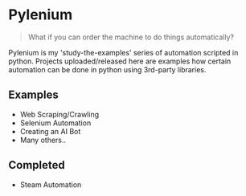 # Pylenium
> What if you can order the machine to do things automatically?

Pylenium is my 'study-the-examples' series of automation scripted in python. Projects uploaded/released here are examples how certain automation can be done in python using 3rd-party libraries.

## Examples
* Web Scraping/Crawling
* Selenium Automation
* Creating an AI Bot
* Many others..

## Completed
* Steam Automation
